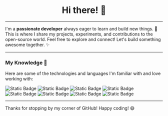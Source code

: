 <h1 align="center">Hi there! 👋</h1>

---

I'm a **passionate developer** always eager to learn and build new things. 🚀 This is where I share my projects, experiments, and contributions to the open-source world. Feel free to explore and connect! Let's build something awesome together. ✨

---

### My Knowledge 🧠

Here are some of the technologies and languages I'm familiar with and love working with:

<div>
  <img alt="Static Badge" src="https://img.shields.io/badge/HTML-orange?style=for-the-badge&logo=HTML5">
  <img alt="Static Badge" src="https://img.shields.io/badge/CSS-blue?style=for-the-badge&logo=CSS">
  <img alt="Static Badge" src="https://img.shields.io/badge/JavaScript-yellow?style=for-the-badge&logo=javascript">
  <img alt="Static Badge" src="https://img.shields.io/badge/NodeJS-green?style=for-the-badge&logo=nodedotjs">
  <img alt="Static Badge" src="https://img.shields.io/badge/TypeScript-darkblue?style=for-the-badge&logo=typescript">
  <img alt="Static Badge" src="https://img.shields.io/badge/Java-black?style=for-the-badge&logo=openjdk">
  <img alt="Static Badge" src="https://img.shields.io/badge/Luau-darkblue?style=for-the-badge&logo=luau">
  <img alt="Static Badge" src="https://img.shields.io/badge/Rust-brown?style=for-the-badge&logo=rust">
</div>

---

Thanks for stopping by my corner of GitHub! Happy coding! 😄

